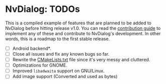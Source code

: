 # NvDialog: TODOs
This is a compiled example of features that are planned to be added to NvDialog before hitting release v1.0.
You can read the [contribution guide](./CONTRIBUTING.md) to implement any of these and contribute to NvDialog's development. In other words, this is a roadmap to the first stable release.

- [ ] Android backend*.
- [ ] Close all issues and fix any known bugs so far.
- [ ] Rewrite the [CMakeLists.txt](./CMakeLists.txt) file since it's very messy and cluttered.
- [ ] Optimizations for GNOME.
- [ ] Improved `libadwaita` support on GNU/Linux.
- [ ] Add image support (Converted and used as bytes)